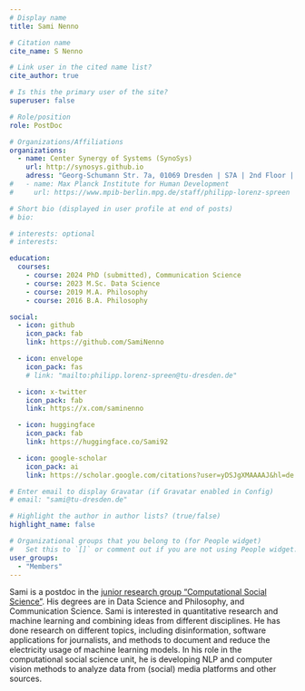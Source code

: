 ```yaml
---
# Display name
title: Sami Nenno

# Citation name
cite_name: S Nenno

# Link user in the cited name list?
cite_author: true

# Is this the primary user of the site?
superuser: false

# Role/position
role: PostDoc

# Organizations/Affiliations
organizations:
  - name: Center Synergy of Systems (SynoSys)
    url: http://synosys.github.io
    adress: "Georg-Schumann Str. 7a, 01069 Dresden | S7A | 2nd Floor | Room: 205"
#   - name: Max Planck Institute for Human Development
#     url: https://www.mpib-berlin.mpg.de/staff/philipp-lorenz-spreen

# Short bio (displayed in user profile at end of posts)
# bio:

# interests: optional
# interests:

education:
  courses:
    - course: 2024 PhD (submitted), Communication Science
    - course: 2023 M.Sc. Data Science
    - course: 2019 M.A. Philosophy
    - course: 2016 B.A. Philosophy

social:
  - icon: github
    icon_pack: fab
    link: https://github.com/SamiNenno

  - icon: envelope
    icon_pack: fas
    # link: "mailto:philipp.lorenz-spreen@tu-dresden.de"

  - icon: x-twitter
    icon_pack: fab
    link: https://x.com/saminenno

  - icon: huggingface
    icon_pack: fab
    link: https://huggingface.co/Sami92

  - icon: google-scholar
    icon_pack: ai
    link: https://scholar.google.com/citations?user=yDSJgXMAAAAJ&hl=de

# Enter email to display Gravatar (if Gravatar enabled in Config)
# email: "sami@tu-dresden.de"

# Highlight the author in author lists? (true/false)
highlight_name: false

# Organizational groups that you belong to (for People widget)
#   Set this to `[]` or comment out if you are not using People widget.
user_groups:
  - "Members"
---
```


Sami is a postdoc in the [junior research group “Computational Social Science”](https://css-synosys.github.io/). His degrees are in Data Science and Philosophy, and Communication Science. Sami is interested in quantitative research and machine learning and combining ideas from different disciplines. He has done research on different topics, including disinformation, software applications for journalists, and methods to document and reduce the electricity usage of machine learning models. In his role in the computational social science unit, he is developing NLP and computer vision methods to analyze data from (social) media platforms and other sources.
